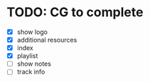 # TODO: CG to complete

- [x] show logo
- [x] additional resources
- [x] index
- [x] playlist
- [ ] show notes
- [ ] track info